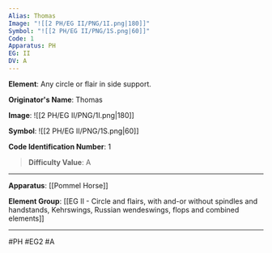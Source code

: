 ```yaml
---
Alias: Thomas
Image: "![[2 PH/EG II/PNG/1I.png|180]]"
Symbol: "![[2 PH/EG II/PNG/1S.png|60]]"
Code: 1
Apparatus: PH
EG: II
DV: A
---
```

**Element**: Any circle or flair in side support.

**Originator's Name**: Thomas

**Image**:
![[2 PH/EG II/PNG/1I.png|180]]

**Symbol**:
![[2 PH/EG II/PNG/1S.png|60]]

**Code Identification Number**: 1

>**Difficulty Value**: A

___
**Apparatus**: [[Pommel Horse]]

**Element Group**: [[EG II - Circle and flairs, with and-or without spindles and handstands, Kehrswings, Russian wendeswings, flops and combined elements]]
___
#PH #EG2 #A
